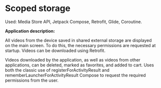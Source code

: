 # Scoped storage

Used: Media Store API, Jetpack Compose, Retrofit, Glide, Coroutine.

**Application description:**

All videos from the device saved in shared external storage are displayed on the main screen.
To do this, the necessary permissions are requested at startup.
Videos can be downloaded using Retrofit.

Videos downloaded by the application, as well as videos from other applications, can be deleted,
marked as favorites, and added to cart. Uses both the classic use of registerForActivityResult
and rememberLauncherForActivityResult Compose to request the required permissions from the user.
